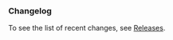 ### Changelog

To see the list of recent changes, see [Releases](https://github.com/Palindrom/Palindrom/releases).
